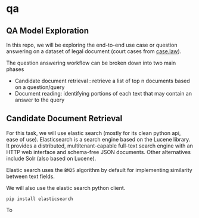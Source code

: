 # qa
## QA Model Exploration

In this repo, we will be exploring the end-to-end use case or question answering on a dataset of legal document (court cases from [case.law](case.law)).


The question answering workflow can be broken down into two main phases 

- Candidate document retrieval : retrieve a list of top n documents based on a question/query 
- Document reading: identifying portions of each text that may contain an answer to the query 

## Candidate Document Retrieval
For this task, we will use elastic search (mostly for its clean python api, ease of use). Elasticsearch is a search engine based on the Lucene library. It provides a distributed, multitenant-capable full-text search engine with an HTTP web interface and schema-free JSON documents. Other alternatives include Solr (also based on Lucene).

Elastic search uses the `BM25` algorithm by default for implementing similarity between text fields.

We will also use the elastic search python client.

`pip install elasticsearch`

To 
